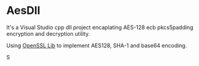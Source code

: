# AesDll
It's a Visual Studio cpp dll project encaplating AES-128 ecb pkcs5padding encryption and decryption utility.   

Using [OpenSSL Lib](https://www.openssl.org/community/binaries.html) to implement AES128, SHA-1 and base64 encoding.


S

